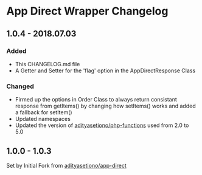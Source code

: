 # App Direct Wrapper Changelog

## 1.0.4 - 2018.07.03
### Added
* This CHANGELOG.md file 
* A Getter and Setter for the 'flag' option in the AppDirectResponse Class 

### Changed
* Firmed up the options in Order Class to always return consistant response from getItems() by changing how setItems() works and added a fallback for setItem()
* Updated namespaces
* Updated the version of [adityasetiono/php-functions](https://github.com/adityasetiono/php-functions) used from 2.0 to 5.0

## 1.0.0 - 1.0.3 
Set by Initial Fork from [adityasetiono/app-direct](https://github.com/adityasetiono/app-direct)